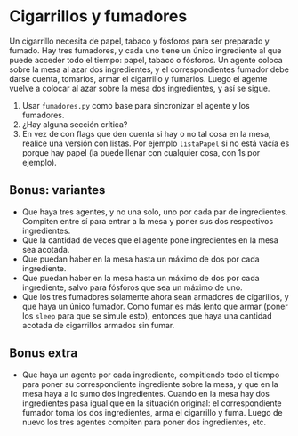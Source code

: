 # Cigarrillos y fumadores

Un cigarrillo necesita de papel, tabaco y fósforos para ser preparado y fumado. Hay tres fumadores, y cada uno tiene un único ingrediente al que puede acceder todo el tiempo: papel, tabaco o fósforos. Un agente coloca sobre la mesa al azar dos ingredientes, y el correspondientes fumador debe darse cuenta, tomarlos, armar el cigarrillo y fumarlos. Luego el agente vuelve a colocar al azar sobre la mesa dos ingredientes, y así se sigue.

1. Usar `fumadores.py` como base para sincronizar el agente y los fumadores.
1. ¿Hay alguna sección crítica?
1. En vez de con flags que den cuenta si hay o no tal cosa en la mesa, realice una versión con listas. Por ejemplo `listaPapel` si no está vacía es porque hay papel (la puede llenar con cualquier cosa, con 1s por ejemplo).

## Bonus: variantes 

* Que haya tres agentes, y no una solo, uno por cada par de ingredientes. Compiten entre sí para entrar a la mesa y poner sus dos respectivos ingredientes.
* Que la cantidad de veces que el agente pone ingredientes en la mesa sea acotada.
* Que puedan haber en la mesa hasta un máximo de dos por cada ingrediente.
* Que puedan haber en la mesa hasta un máximo de dos por cada ingrediente, salvo para fósforos que sea un máximo de uno.
* Que los tres fumadores solamente ahora sean armadores de cigarillos, y que haya un único fumador. Como fumar es más lento que armar (poner los `sleep` para que se simule esto), entonces que haya una cantidad acotada de cigarrillos armados sin fumar.

## Bonus extra

* Que haya un agente por cada ingrediente, compitiendo todo el tiempo para poner su correspondiente ingrediente sobre la mesa, y que en la mesa haya a lo sumo dos ingredientes. Cuando en la mesa hay dos ingredientes pasa igual que en la situación original: el correspondiente fumador toma los dos ingredientes, arma el cigarrillo y fuma. Luego de nuevo los tres agentes compiten para poner dos ingredientes, etc.